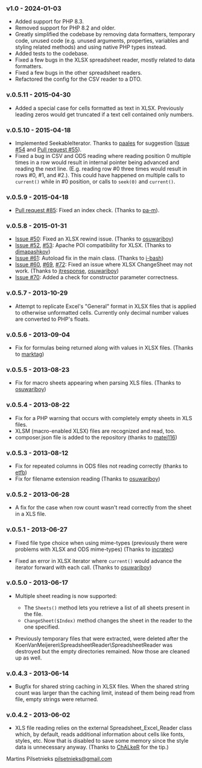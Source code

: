 ### v1.0 - 2024-01-03

- Added support for PHP 8.3.
- Removed support for PHP 8.2 and older.
- Greatly simplified the codebase by removing data formatters, temporary code, unused code (e.g. unused arguments, properties, variables and styling related methods) and using native PHP types instead.
- Added tests to the codebase.
- Fixed a few bugs in the XLSX spreadsheet reader, mostly related to data formatters.
- Fixed a few bugs in the other spreadsheet readers.
- Refactored the config for the CSV reader to a DTO.

### v.0.5.11 - 2015-04-30

- Added a special case for cells formatted as text in XLSX. Previously leading zeros would get truncated if a text cell contained only numbers.

### v.0.5.10 - 2015-04-18

- Implemented SeekableIterator. Thanks to [paales](https://github.com/paales) for suggestion ([Issue #54](https://github.com/nuovo/spreadsheet-reader/issues/54) and [Pull request #55](https://github.com/nuovo/spreadsheet-reader/pull/55)).
- Fixed a bug in CSV and ODS reading where reading position 0 multiple times in a row would result in internal pointer being advanced and reading the next line. (E.g. reading row #0 three times would result in rows #0, #1, and #2.). This could have happened on multiple calls to `current()` while in #0 position, or calls to `seek(0)` and `current()`.

### v.0.5.9 - 2015-04-18

- [Pull request #85](https://github.com/nuovo/spreadsheet-reader/pull/85): Fixed an index check. (Thanks to [pa-m](https://github.com/pa-m)).

### v.0.5.8 - 2015-01-31

- [Issue #50](https://github.com/nuovo/spreadsheet-reader/issues/50): Fixed an XLSX rewind issue. (Thanks to [osuwariboy](https://github.com/osuwariboy))
- [Issue #52](https://github.com/nuovo/spreadsheet-reader/issues/52), [#53](https://github.com/nuovo/spreadsheet-reader/issues/53): Apache POI compatibility for XLSX. (Thanks to [dimapashkov](https://github.com/dimapashkov))
- [Issue #61](https://github.com/nuovo/spreadsheet-reader/issues/61): Autoload fix in the main class. (Thanks to [i-bash](https://github.com/i-bash))
- [Issue #60](https://github.com/nuovo/spreadsheet-reader/issues/60), [#69](https://github.com/nuovo/spreadsheet-reader/issues/69), [#72](https://github.com/nuovo/spreadsheet-reader/issues/72): Fixed an issue where XLSX ChangeSheet may not work. (Thanks to [jtresponse](https://github.com/jtresponse), [osuwariboy](https://github.com/osuwariboy))
- [Issue #70](https://github.com/nuovo/spreadsheet-reader/issues/70): Added a check for constructor parameter correctness.


### v.0.5.7 - 2013-10-29

- Attempt to replicate Excel's "General" format in XLSX files that is applied to otherwise unformatted cells.
Currently only decimal number values are converted to PHP's floats.

### v.0.5.6 - 2013-09-04

- Fix for formulas being returned along with values in XLSX files. (Thanks to [marktag](https://github.com/marktag))

### v.0.5.5 - 2013-08-23

- Fix for macro sheets appearing when parsing XLS files. (Thanks to [osuwariboy](https://github.com/osuwariboy))

### v.0.5.4 - 2013-08-22

- Fix for a PHP warning that occurs with completely empty sheets in XLS files.
- XLSM (macro-enabled XLSX) files are recognized and read, too.
- composer.json file is added to the repository (thanks to [matej116](https://github.com/matej116))

### v.0.5.3 - 2013-08-12

- Fix for repeated columns in ODS files not reading correctly (thanks to [etfb](https://github.com/etfb))
- Fix for filename extension reading (Thanks to [osuwariboy](https://github.com/osuwariboy))

### v.0.5.2 - 2013-06-28

- A fix for the case when row count wasn't read correctly from the sheet in a XLS file.

### v.0.5.1 - 2013-06-27

- Fixed file type choice when using mime-types (previously there were problems with
XLSX and ODS mime-types) (Thanks to [incratec](https://github.com/incratec))

- Fixed an error in XLSX iterator where `current()` would advance the iterator forward
with each call. (Thanks to [osuwariboy](https://github.com/osuwariboy))

### v.0.5.0 - 2013-06-17

- Multiple sheet reading is now supported:
	- The `Sheets()` method lets you retrieve a list of all sheets present in the file.
	- `ChangeSheet($Index)` method changes the sheet in the reader to the one specified.

- Previously temporary files that were extracted, were deleted after the KoenVanMeijeren\SpreadsheetReader\SpreadsheetReader
was destroyed but the empty directories remained. Now those are cleaned up as well.

### v.0.4.3 - 2013-06-14

- Bugfix for shared string caching in XLSX files. When the shared string count was larger
than the caching limit, instead of them being read from file, empty strings were returned.

### v.0.4.2 - 2013-06-02

- XLS file reading relies on the external Spreadsheet_Excel_Reader class which, by default,
reads additional information about cells like fonts, styles, etc. Now that is disabled
to save some memory since the style data is unnecessary anyway.
(Thanks to [ChALkeR](https://github.com/ChALkeR) for the tip.)

Martins Pilsetnieks  <pilsetnieks@gmail.com>

